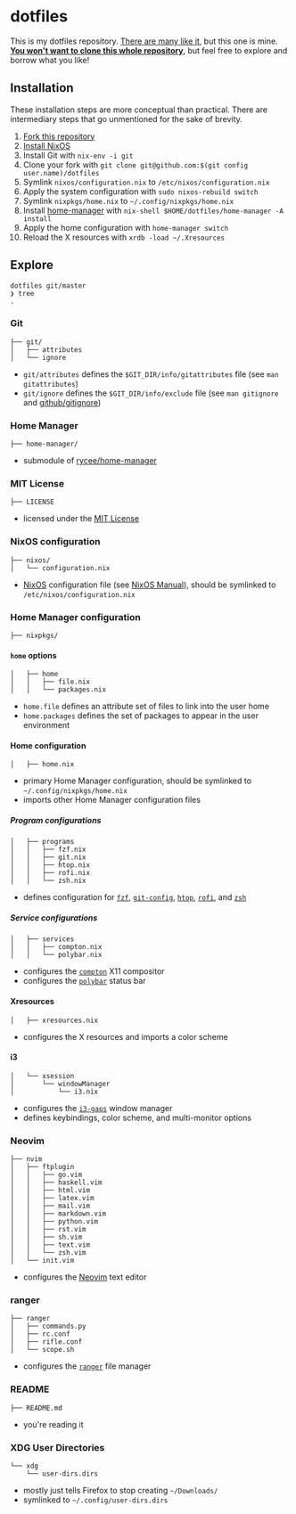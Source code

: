 # dotfiles

This is my dotfiles repository. [There are many like
it](https://dotfiles.github.io/), but this one is mine. [**You won't want to
clone this whole
repository**](https://www.anishathalye.com/2014/08/03/managing-your-dotfiles/#dotfiles-are-not-meant-to-be-forked),
but feel free to explore and borrow what you like!

## Installation

These installation steps are more conceptual than practical. There are
intermediary steps that go unmentioned for the sake of brevity.

1. [Fork this repository](https://help.github.com/articles/fork-a-repo/)
1. [Install NixOS](https://nixos.org/nixos/manual/index.html#ch-installation)
3. Install Git with `nix-env -i git`
4. Clone your fork with `git clone git@github.com:$(git config
   user.name)/dotfiles`
5. Symlink `nixos/configuration.nix` to `/etc/nixos/configuration.nix`
6. Apply the system configuration with `sudo nixos-rebuild switch`
7. Symlink `nixpkgs/home.nix` to `~/.config/nixpkgs/home.nix`
8. Install [home-manager](https://github.com/rycee/home-manager) with
   `nix-shell $HOME/dotfiles/home-manager -A install`
9. Apply the home configuration with `home-manager switch`
10. Reload the X resources with `xrdb -load ~/.Xresources`

## Explore

```
dotfiles git/master
❯ tree
.
```

### Git

```
├── git/
│   ├── attributes
│   └── ignore
```

* `git/attributes` defines the `$GIT_DIR/info/gitattributes` file (see `man gitattributes`)
* `git/ignore` defines the `$GIT_DIR/info/exclude` file (see `man gitignore` and [github/gitignore](https://github.com/github/gitignore))

### Home Manager

```
├── home-manager/
```

* submodule of [rycee/home-manager](https://github.com/rycee/home-manager)

### MIT License

```
├── LICENSE
```

* licensed under the [MIT License](https://opensource.org/licenses/MIT)

### NixOS configuration

```
├── nixos/
│   └── configuration.nix
```

* [NixOS](https://nixos.org) configuration file (see [NixOS Manual](https://nixos.org/nixos/manual)), should be symlinked to `/etc/nixos/configuration.nix`

### Home Manager configuration

```
├── nixpkgs/
```

#### `home` options

```
│   ├── home
│   │   ├── file.nix
│   │   └── packages.nix
```

* `home.file` defines an attribute set of files to link into the user home
* `home.packages` defines the set of packages to appear in the user environment

#### Home configuration

```
│   ├── home.nix
```

* primary Home Manager configuration, should be symlinked to `~/.config/nixpkgs/home.nix`
* imports other Home Manager configuration files

##### Program configurations

```
│   ├── programs
│   │   ├── fzf.nix
│   │   ├── git.nix
│   │   ├── htop.nix
│   │   ├── rofi.nix
│   │   └── zsh.nix
```

* defines configuration for [`fzf`](https://github.com/junegunn/fzf), [`git-config`](https://git-scm.com/docs/git-config), [`htop`](https://github.com/hishamhm/htop), [`rofi`](https://github.com/DaveDavenport/rofi), and [`zsh`](https://www.zsh.org/)

##### Service configurations

```
│   ├── services
│   │   ├── compton.nix
│   │   └── polybar.nix
```

* configures the [`compton`](https://github.com/chjj/compton) X11 compositor
* configures the [`polybar`](https://github.com/jaagr/polybar) status bar

#### Xresources

```
│   ├── xresources.nix
```

* configures the X resources and imports a color scheme

#### i3

```
│   └── xsession
│       └── windowManager
│           └── i3.nix
```

* configures the [`i3-gaps`](https://github.com/Airblader/i3) window manager
* defines keybindings, color scheme, and multi-monitor options

### Neovim

```
├── nvim
│   ├── ftplugin
│   │   ├── go.vim
│   │   ├── haskell.vim
│   │   ├── html.vim
│   │   ├── latex.vim
│   │   ├── mail.vim
│   │   ├── markdown.vim
│   │   ├── python.vim
│   │   ├── rst.vim
│   │   ├── sh.vim
│   │   ├── text.vim
│   │   └── zsh.vim
│   └── init.vim
```

* configures the [Neovim](https://neovim.io/) text editor

### ranger

```
├── ranger
│   ├── commands.py
│   ├── rc.conf
│   ├── rifle.conf
│   └── scope.sh
```

* configures the [`ranger`](https://github.com/ranger/ranger) file manager

### README

```
├── README.md
```

* you're reading it

### XDG User Directories

```
└── xdg
    └── user-dirs.dirs
```

* mostly just tells Firefox to stop creating `~/Downloads/`
* symlinked to `~/.config/user-dirs.dirs`
